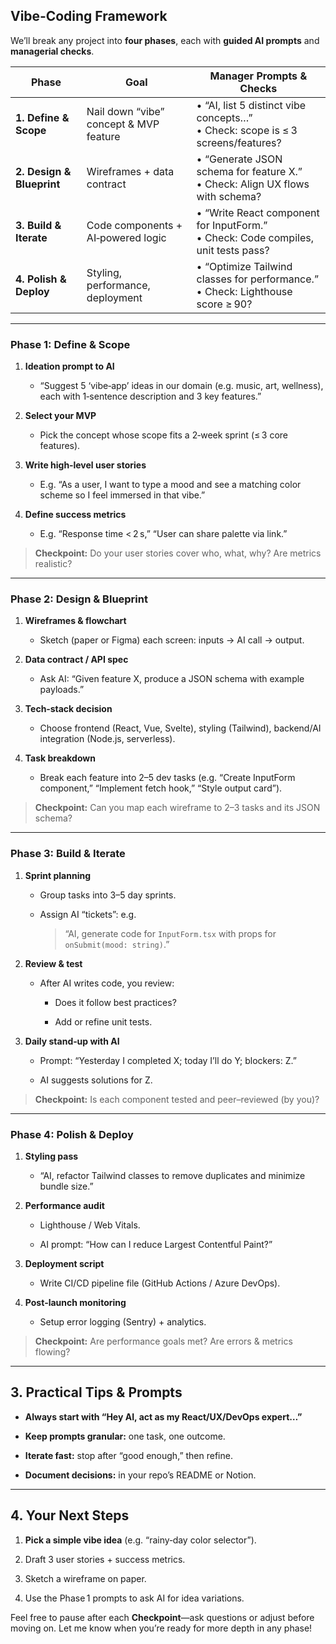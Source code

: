 ## Vibe‑Coding Framework

We’ll break any project into **four phases**, each with **guided AI prompts** and **managerial checks**.

|Phase|Goal|Manager Prompts & Checks|
|---|---|---|
|**1. Define & Scope**|Nail down “vibe” concept & MVP feature|• “AI, list 5 distinct vibe concepts…”  <br>• Check: scope is ≤ 3 screens/features?|
|**2. Design & Blueprint**|Wireframes + data contract|• “Generate JSON schema for feature X.”  <br>• Check: Align UX flows with schema?|
|**3. Build & Iterate**|Code components + AI‑powered logic|• “Write React component for InputForm.”  <br>• Check: Code compiles, unit tests pass?|
|**4. Polish & Deploy**|Styling, performance, deployment|• “Optimize Tailwind classes for performance.”  <br>• Check: Lighthouse score ≥ 90?|

---

### Phase 1: Define & Scope

1. **Ideation prompt to AI**
    
    - “Suggest 5 ‘vibe‑app’ ideas in our domain (e.g. music, art, wellness), each with 1‑sentence description and 3 key features.”
        
2. **Select your MVP**
    
    - Pick the concept whose scope fits a 2‑week sprint (≤ 3 core features).
        
3. **Write high‑level user stories**
    
    - E.g. “As a user, I want to type a mood and see a matching color scheme so I feel immersed in that vibe.”
        
4. **Define success metrics**
    
    - E.g. “Response time < 2 s,” “User can share palette via link.”
        

> **Checkpoint:** Do your user stories cover who, what, why? Are metrics realistic?

---

### Phase 2: Design & Blueprint

1. **Wireframes & flowchart**
    
    - Sketch (paper or Figma) each screen: inputs → AI call → output.
        
2. **Data contract / API spec**
    
    - Ask AI: “Given feature X, produce a JSON schema with example payloads.”
        
3. **Tech‑stack decision**
    
    - Choose frontend (React, Vue, Svelte), styling (Tailwind), backend/AI integration (Node.js, serverless).
        
4. **Task breakdown**
    
    - Break each feature into 2–5 dev tasks (e.g. “Create InputForm component,” “Implement fetch hook,” “Style output card”).
        

> **Checkpoint:** Can you map each wireframe to 2–3 tasks and its JSON schema?

---

### Phase 3: Build & Iterate

1. **Sprint planning**
    
    - Group tasks into 3–5 day sprints.
        
    - Assign AI “tickets”: e.g.
        
        > “AI, generate code for `InputForm.tsx` with props for `onSubmit(mood: string)`.”
        
2. **Review & test**
    
    - After AI writes code, you review:
        
        - Does it follow best practices?
            
        - Add or refine unit tests.
            
3. **Daily stand‑up with AI**
    
    - Prompt: “Yesterday I completed X; today I’ll do Y; blockers: Z.”
        
    - AI suggests solutions for Z.
        

> **Checkpoint:** Is each component tested and peer–reviewed (by you)?

---

### Phase 4: Polish & Deploy

1. **Styling pass**
    
    - “AI, refactor Tailwind classes to remove duplicates and minimize bundle size.”
        
2. **Performance audit**
    
    - Lighthouse / Web Vitals.
        
    - AI prompt: “How can I reduce Largest Contentful Paint?”
        
3. **Deployment script**
    
    - Write CI/CD pipeline file (GitHub Actions / Azure DevOps).
        
4. **Post‑launch monitoring**
    
    - Setup error logging (Sentry) + analytics.
        

> **Checkpoint:** Are performance goals met? Are errors & metrics flowing?

---

## 3. Practical Tips & Prompts

- **Always start with “Hey AI, act as my React/UX/DevOps expert…”**
    
- **Keep prompts granular:** one task, one outcome.
    
- **Iterate fast:** stop after “good enough,” then refine.
    
- **Document decisions:** in your repo’s README or Notion.
    

---

## 4. Your Next Steps

1. **Pick a simple vibe idea** (e.g. “rainy‑day color selector”).
    
2. Draft 3 user stories + success metrics.
    
3. Sketch a wireframe on paper.
    
4. Use the Phase 1 prompts to ask AI for idea variations.
    

Feel free to pause after each **Checkpoint**—ask questions or adjust before moving on. Let me know when you’re ready for more depth in any phase!